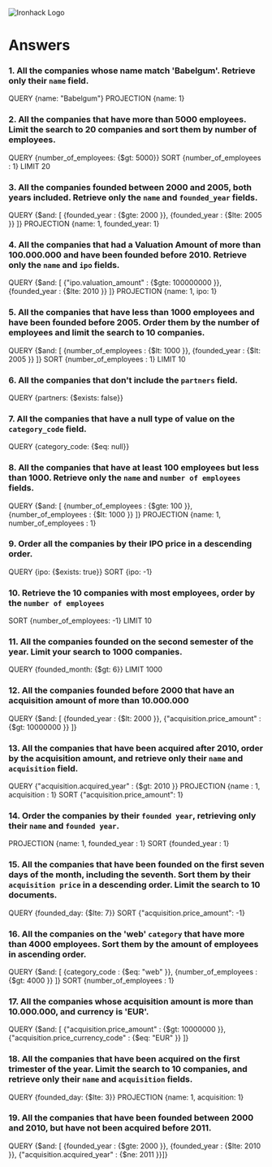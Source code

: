 ![Ironhack Logo](https://i.imgur.com/1QgrNNw.png)

# Answers

### 1. All the companies whose name match 'Babelgum'. Retrieve only their `name` field.

QUERY {name: "Babelgum"}
PROJECTION {name: 1}

### 2. All the companies that have more than 5000 employees. Limit the search to 20 companies and sort them by **number of employees**.

QUERY {number_of_employees: {$gt: 5000}}
SORT {number_of_employees : 1}
LIMIT 20

### 3. All the companies founded between 2000 and 2005, both years included. Retrieve only the `name` and `founded_year` fields.

QUERY {$and: [ {founded_year : {$gte: 2000 }}, {founded_year : {$lte: 2005 }} ]}
PROJECTION {name: 1, founded_year: 1}

### 4. All the companies that had a Valuation Amount of more than 100.000.000 and have been founded before 2010. Retrieve only the `name` and `ipo` fields.

QUERY {$and: [ {"ipo.valuation_amount" : {$gte: 100000000 }}, {founded_year : {$lte: 2010 }} ]}
PROJECTION {name: 1, ipo: 1}

### 5. All the companies that have less than 1000 employees and have been founded before 2005. Order them by the number of employees and limit the search to 10 companies.

QUERY {$and: [ {number_of_employees : {$lt: 1000 }}, {founded_year : {$lt: 2005 }} ]}
SORT {number_of_employees : 1}
LIMIT 10

### 6. All the companies that don't include the `partners` field.

QUERY {partners: {$exists: false}}

### 7. All the companies that have a null type of value on the `category_code` field.

QUERY {category_code: {$eq: null}}

### 8. All the companies that have at least 100 employees but less than 1000. Retrieve only the `name` and `number of employees` fields.

QUERY {$and: [ {number_of_employees : {$gte: 100 }}, {number_of_employees : {$lt: 1000 }} ]}
PROJECTION {name: 1, number_of_employees : 1}

### 9. Order all the companies by their IPO price in a descending order.

QUERY {ipo: {$exists: true}}
SORT {ipo: -1}

### 10. Retrieve the 10 companies with most employees, order by the `number of employees`

SORT {number_of_employees: -1}
LIMIT 10

### 11. All the companies founded on the second semester of the year. Limit your search to 1000 companies.

QUERY {founded_month: {$gt: 6}}
LIMIT 1000

### 12. All the companies founded before 2000 that have an acquisition amount of more than 10.000.000

QUERY {$and: [ {founded_year : {$lt: 2000 }}, {"acquisition.price_amount" : {$gt: 10000000 }} ]}

### 13. All the companies that have been acquired after 2010, order by the acquisition amount, and retrieve only their `name` and `acquisition` field.

QUERY {"acquisition.acquired_year" : {$gt: 2010 }}
PROJECTION {name : 1, acquisition : 1}
SORT {"acquisition.price_amount": 1}

### 14. Order the companies by their `founded year`, retrieving only their `name` and `founded year`.

PROJECTION {name: 1, founded_year : 1}
SORT {founded_year : 1}

### 15. All the companies that have been founded on the first seven days of the month, including the seventh. Sort them by their `acquisition price` in a descending order. Limit the search to 10 documents.

QUERY {founded_day: {$lte: 7}}
SORT {"acquisition.price_amount": -1}

### 16. All the companies on the 'web' `category` that have more than 4000 employees. Sort them by the amount of employees in ascending order.

QUERY {$and: [ {category_code : {$eq: "web" }}, {number_of_employees : {$gt: 4000 }} ]}
SORT {number_of_employees : 1}

### 17. All the companies whose acquisition amount is more than 10.000.000, and currency is 'EUR'.

QUERY {$and: [ {"acquisition.price_amount" : {$gt: 10000000 }}, {"acquisition.price_currency_code" : {$eq: "EUR" }} ]}

### 18. All the companies that have been acquired on the first trimester of the year. Limit the search to 10 companies, and retrieve only their `name` and `acquisition` fields.

QUERY {founded_day: {$lte: 3}}
PROJECTION {name: 1, acquisition: 1}

### 19. All the companies that have been founded between 2000 and 2010, but have not been acquired before 2011.

QUERY {$and: [ {founded_year : {$gte: 2000 }}, {founded_year : {$lte: 2010 }}, {"acquisition.acquired_year" : {$ne: 2011 }}]}

